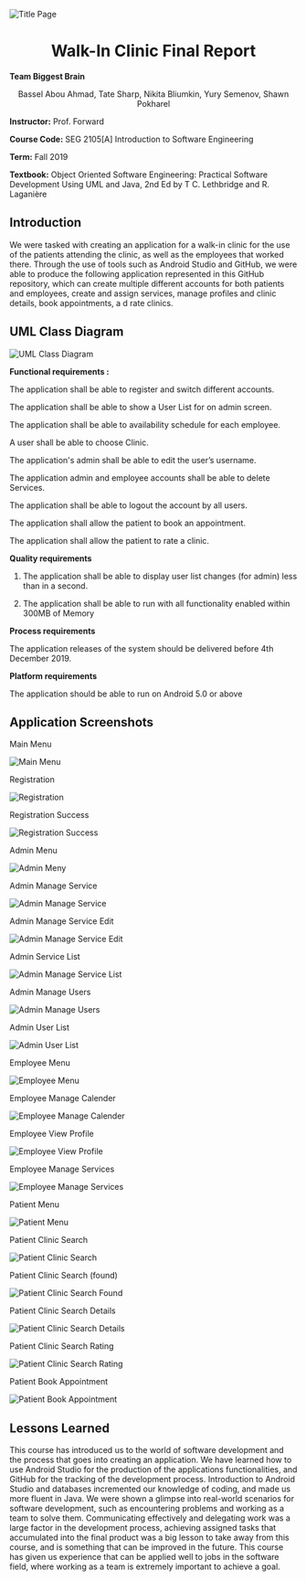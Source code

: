 ![Title Page](/assets/TitlePage.PNG)

<center> <h1>Walk-In Clinic Final Report</h1> </center>

**Team Biggest Brain** <center> Bassel Abou Ahmad, Tate Sharp, Nikita Bliumkin, Yury Semenov, Shawn Pokharel  </center>

**Instructor:** Prof. Forward

**Course Code:** SEG 2105[A] Introduction to Software Engineering

**Term:** Fall 2019

**Textbook:** Object Oriented Software Engineering: Practical Software Development Using UML and Java, 2nd Ed by T C. Lethbridge and R. Laganière

## Introduction
We were tasked with creating an application for a walk-in clinic for the use of the patients attending the clinic, as well as the employees that worked there. Through the use of tools such as  Android Studio and GitHub, we were able to produce the following application represented in this GitHub repository, which can create multiple different accounts for both patients and employees, create and assign services, manage profiles and clinic details, book appointments, a d rate clinics.

## UML Class Diagram
![UML Class Diagram](/assets/UML4.png)

**Functional requirements :**

The application shall be able to register and switch different accounts.

The application shall be able to show a User List for on admin screen.

The application shall be able to availability schedule for each employee.

A user shall be able to choose Clinic.

The application's admin shall be able to edit the user’s username.

The application admin and employee accounts shall be able to delete Services.

The application shall be able to logout the account by all users.

The application shall allow the patient to book an appointment.

The application shall allow the patient to rate a clinic.


**Quality requirements**

1. The application shall be able to display user list changes (for admin) less than in a second.

2. The application shall be able to run with all functionality enabled within 300MB of Memory


**Process requirements**

The application releases of the system should be delivered before 4th December 2019.

**Platform requirements**

The application should be able to run on Android 5.0 or above


## Application Screenshots

Main Menu

![Main Menu](/assets/MAINMENU.png)

Registration

![Registration](/assets/REGISTRATION.png)

Registration Success

![Registration Success](/assets/REGISTRATIONSUCCESS.png)

Admin Menu

![Admin Meny](/assets/ADMINMENU.png)

Admin Manage Service

![Admin Manage Service](/assets/ADMINMANAGESERVICES.png)

Admin Manage Service Edit

![Admin Manage Service Edit](/assets/ADMINMANAGESERVICEEDIT.png)

Admin Service List

![Admin Manage Service List](/assets/ADMINSERVICELIST.png)

Admin Manage Users

![Admin Manage Users](/assets/ADMINMANAGEUSERS.png)

Admin User List

![Admin User List](/assets/ADMINUSERLIST.png)

Employee Menu

![Employee Menu](/assets/EMPLOYEEMENU.png)

Employee Manage Calender

![Employee Manage Calender](/assets/EMPLOYEEMANAGECALENDER.png)

Employee View Profile

![Employee View Profile](/assets/EMPLOYEEVIEWPROFILE.png)

Employee Manage Services

![Employee Manage Services](/assets/EMPLOYEEMANAGESERVICES.png)

Patient Menu

![Patient Menu](/assets/PATIENTMENU.png)

Patient Clinic Search

![Patient Clinic Search](/assets/PATIENTCLINICSEARCH.png)

Patient Clinic Search (found)

![Patient Clinic Search Found](/assets/PATIENTCLINICSEARCHFOUND.png)

Patient Clinic Search Details

![Patient Clinic Search Details](/assets/PATIENTCLINICSEACHDETAILS.png)

Patient Clinic Search Rating

![Patient Clinic Search Rating](/assets/PATIENTCLINICSEARCHRATING.png)

Patient Book Appointment

![Patient Book Appointment](/assets/PATIENTBOOKAPPOINTMENTFILLED.png)


## Lessons Learned

This course has introduced us to the world of software development and the process that goes into creating an application. We have learned how to use Android Studio for the production of the applications functionalities, and GitHub for the tracking of the development process. Introduction to Android Studio and databases incremented our knowledge of coding, and made us more fluent in Java. We were shown a glimpse into real-world scenarios for software development, such as encountering problems and working as a team to solve them. Communicating effectively and delegating work was a large factor in the development process, achieving assigned tasks that accumulated into the final product was a big lesson to take away from this course, and is something that can be improved in the future. This course has given us experience that can be applied well to jobs in the software field, where working as a team is extremely important to achieve a goal. 
